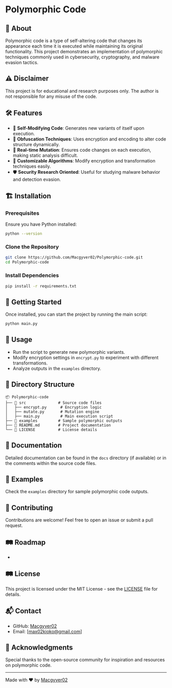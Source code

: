 # Polymorphic Code





## 🚀 About

Polymorphic code is a type of self-altering code that changes its appearance each time it is executed while maintaining its original functionality. This project demonstrates an implementation of polymorphic techniques commonly used in cybersecurity, cryptography, and malware evasion tactics.

## ⚠️ Disclaimer

This project is for educational and research purposes only. The author is not responsible for any misuse of the code.

## 🛠 Features

- 🔄 **Self-Modifying Code**: Generates new variants of itself upon execution.
- 🔐 **Obfuscation Techniques**: Uses encryption and encoding to alter code structure dynamically.
- 🚀 **Real-time Mutation**: Ensures code changes on each execution, making static analysis difficult.
- 📜 **Customizable Algorithms**: Modify encryption and transformation techniques easily.
- 🛡️ **Security Research Oriented**: Useful for studying malware behavior and detection evasion.

## 🏗️ Installation

### Prerequisites

Ensure you have Python installed:

```sh
python --version
```

### Clone the Repository

```sh
git clone https://github.com/Macgyver02/Polymorphic-code.git
cd Polymorphic-code
```

### Install Dependencies

```sh
pip install -r requirements.txt
```

## 🚀 Getting Started

Once installed, you can start the project by running the main script:

```sh
python main.py
```

## 📌 Usage

- Run the script to generate new polymorphic variants.
- Modify encryption settings in `encrypt.py` to experiment with different transformations.
- Analyze outputs in the `examples` directory.

## 📂 Directory Structure

```
📦 Polymorphic-code
├── 📁 src              # Source code files
│   ├── encrypt.py      # Encryption logic
│   ├── mutate.py       # Mutation engine
│   ├── main.py         # Main execution script
├── 📁 examples         # Sample polymorphic outputs
├── 📄 README.md        # Project documentation
└── 📄 LICENSE          # License details
```

## 📖 Documentation

Detailed documentation can be found in the `docs` directory (if available) or in the comments within the source code files.

## 🔬 Examples

Check the `examples` directory for sample polymorphic code outputs.

## 🤝 Contributing

Contributions are welcome! Feel free to open an issue or submit a pull request.

## 🛤️ Roadmap

-
## 🛤️ License

This project is licensed under the MIT License - see the [LICENSE](LICENSE) file for details.

## 📬 Contact

- GitHub: [Macgyver02](https://github.com/Macgyver02)
- Email: [max02kioko@gmail.com]

## 🙏 Acknowledgments

Special thanks to the open-source community for inspiration and resources on polymorphic code.

---

Made with ❤️ by [Macgyver02](https://github.com/Macgyver02)

